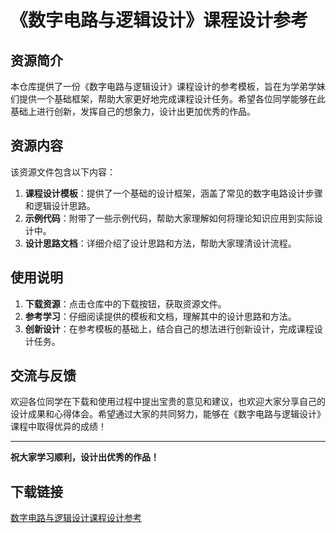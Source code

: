# 《数字电路与逻辑设计》课程设计参考

## 资源简介

本仓库提供了一份《数字电路与逻辑设计》课程设计的参考模板，旨在为学弟学妹们提供一个基础框架，帮助大家更好地完成课程设计任务。希望各位同学能够在此基础上进行创新，发挥自己的想象力，设计出更加优秀的作品。

## 资源内容

该资源文件包含以下内容：

1. **课程设计模板**：提供了一个基础的设计框架，涵盖了常见的数字电路设计步骤和逻辑设计思路。
2. **示例代码**：附带了一些示例代码，帮助大家理解如何将理论知识应用到实际设计中。
3. **设计思路文档**：详细介绍了设计思路和方法，帮助大家理清设计流程。

## 使用说明

1. **下载资源**：点击仓库中的下载按钮，获取资源文件。
2. **参考学习**：仔细阅读提供的模板和文档，理解其中的设计思路和方法。
3. **创新设计**：在参考模板的基础上，结合自己的想法进行创新设计，完成课程设计任务。

## 交流与反馈

欢迎各位同学在下载和使用过程中提出宝贵的意见和建议，也欢迎大家分享自己的设计成果和心得体会。希望通过大家的共同努力，能够在《数字电路与逻辑设计》课程中取得优异的成绩！

---

**祝大家学习顺利，设计出优秀的作品！**

## 下载链接

[数字电路与逻辑设计课程设计参考](https://pan.quark.cn/s/0ed4973b03c5)